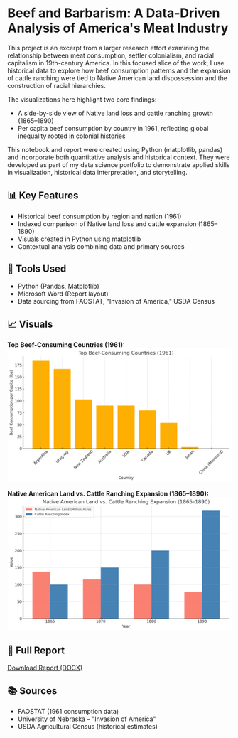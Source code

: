 # Beef and Barbarism: A Data-Driven Analysis of America's Meat Industry

This project is an excerpt from a larger research effort examining the relationship between meat consumption, settler colonialism, and racial capitalism in 19th-century America. In this focused slice of the work, I use historical data to explore how beef consumption patterns and the expansion of cattle ranching were tied to Native American land dispossession and the construction of racial hierarchies.

The visualizations here highlight two core findings:
- A side-by-side view of Native land loss and cattle ranching growth (1865–1890)
- Per capita beef consumption by country in 1961, reflecting global inequality rooted in colonial histories

This notebook and report were created using Python (matplotlib, pandas) and incorporate both quantitative analysis and historical context. They were developed as part of my data science portfolio to demonstrate applied skills in visualization, historical data interpretation, and storytelling.


## 📊 Key Features
- Historical beef consumption by region and nation (1961)
- Indexed comparison of Native land loss and cattle expansion (1865–1890)
- Visuals created in Python using matplotlib
- Contextual analysis combining data and primary sources

## 🧰 Tools Used
- Python (Pandas, Matplotlib)
- Microsoft Word (Report layout)
- Data sourcing from FAOSTAT, "Invasion of America," USDA Census

## 📈 Visuals

**Top Beef-Consuming Countries (1961):**  
![Chart 1](charts/top_beef_consuming_countries_1961.png)

**Native American Land vs. Cattle Ranching Expansion (1865–1890):**  
![Chart 2](charts/side_by_side_land_vs_cattle_1961.png)

## 📄 Full Report
[Download Report (DOCX)](Beef_and_Barbarism_Data_Internship_Portfolio.docx)

## 📚 Sources
- FAOSTAT (1961 consumption data)
- University of Nebraska – "Invasion of America"
- USDA Agricultural Census (historical estimates)
